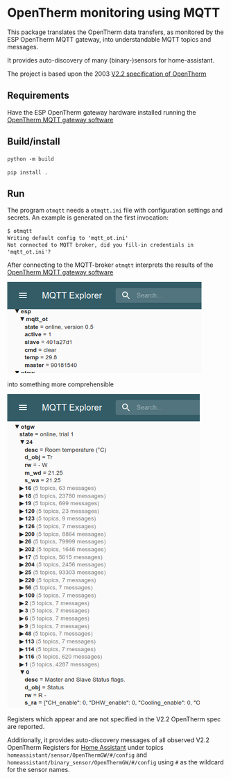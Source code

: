 # OpenTherm monitoring using MQTT

This package translates the OpenTherm data transfers, as monitored by
the ESP OpenTherm MQTT gateway, into understandable MQTT topics and
messages. 

It provides auto-discovery of many (binary-)sensors for home-assistant.

The project is based upon the 2003 [V2.2 specification of OpenTherm](http://files.domoticaforum.eu/uploads/Manuals/Opentherm/Opentherm%20Protocol%20v2-2.pdf)

## Requirements

Have the ESP OpenTherm gateway hardware installed running the 
[OpenTherm MQTT gateway software](https://github.com/joshuisken/ot_mqtt_esp) 

## Build/install

`python -m build`

`pip install .`

## Run

The program `otmqtt` needs a `otmqtt.ini` file with configuration settings and secrets.
An example is generated on the first invocation:

```
$ otmqtt
Writing default config to 'mqtt_ot.ini'
Not connected to MQTT broker, did you fill-in credentials in 'mqtt_ot.ini'?
```

After connecting to the MQTT-broker `otmqtt` interprets the results of the 
[OpenTherm MQTT gateway software](https://github.com/joshuisken/ot_mqtt_esp) 

![image](docs/esp_mqtt_ot.png)

into something more comprehensible 

![image](docs/otmqtt.png)

Registers which appear and are not specified in the V2.2 OpenTherm
spec are reported.


Additionally, it provides auto-discovery messages of all observed
V2.2 OpenTherm Registers for [Home
Assistant](https://www.home-assistant.io/integrations/mqtt/#mqtt-discovery)
under topics
`homeassistant/sensor/OpenThermGW/#/config` and
`homeassistant/binary_sensor/OpenThermGW/#/config` using `#` as the
wildcard for the sensor names. 
